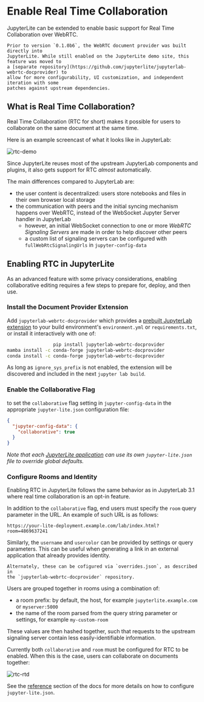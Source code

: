 # Enable Real Time Collaboration

JupyterLite can be extended to enable basic support for Real Time Collaboration over
WebRTC.

```{note}
Prior to version `0.1.0b6`, the WebRTC document provider was built directly into
JupyterLite. While still enabled on the JupyterLite demo site, this feature was moved to
a [separate repository](https://github.com/jupyterlite/jupyterlab-webrtc-docprovider) to
allow for more configurability, UI customization, and independent iteration with some
patches against upstream dependencies.
```

## What is Real Time Collaboration?

Real Time Collaboration (RTC for short) makes it possible for users to collaborate on
the same document at the same time.

Here is an example screencast of what it looks like in JupyterLab:

![rtc-demo](https://user-images.githubusercontent.com/591645/117701750-e6940280-b1c7-11eb-92e6-2ce0331febeb.gif)

Since JupyterLite reuses most of the upstream JupyterLab components and plugins, it also
gets support for RTC _almost_ automatically.

The main differences compared to JupyterLab are:

- the user content is decentralized: users store notebooks and files in their own
  browser local storage
- the communication with peers and the initial syncing mechanism happens over WebRTC,
  instead of the WebSocket Jupyter Server handler in JupyterLab
  - however, an initial WebSocket connection to one or more _WebRTC Signaling Servers_
    are made in order to help discover other peers
  - a custom list of signaling servers can be configured with `fullWebRtcSignalingUrls`
    in `jupyter-config-data`

## Enabling RTC in JupyterLite

As an advanced feature with some privacy considerations, enabling collaborative editing
requires a few steps to prepare for, deploy, and then use.

### Install the Document Provider Extension

Add `jupyterlab-webrtc-docprovider` which provides a [prebuilt JupyterLab extension] to
your build environment's `environment.yml` or `requirements.txt`, or install it
interactively with one of:

```bash
                 pip install jupyterlab-webrtc-docprovider
mamba install -c conda-forge jupyterlab-webrtc-docprovider
conda install -c conda-forge jupyterlab-webrtc-docprovider
```

As long as `ignore_sys_prefix` is not enabled, the extension will be discovered and
included in the next `jupyter lab build`.

[prebuilt jupyterlab extension]:
  https://jupyterlab.readthedocs.io/en/stable/user/extensions.html#installing-extensions

### Enable the Collaborative Flag

to set the `collaborative` flag setting in `jupyter-config-data` in the appropriate
`jupyter-lite.json` configuration file:

```json
{
  "jupyter-config-data": {
    "collaborative": true
  }
}
```

_Note that each [JupyterLite application](../../quickstart/using.md#applications) can
use its own `jupyter-lite.json` file to override global defaults._

### Configure Rooms and Identity

Enabling RTC in JupyterLite follows the same behavior as in JupyterLab 3.1 where real
time collaboration is an opt-in feature.

In addition to the `collaborative` flag, end users must specify the `room` query
parameter in the URL. An example of such URL is as follows:

`https://your-lite-deployment.example.com/lab/index.html?room=4869637241`

Similarly, the `username` and `usercolor` can be provided by settings or query
parameters. This can be useful when generating a link in an external application that
already provides identity.

```{hint}
Alternately, these can be cofigured via `overrides.json`, as described in
the `jupyterlab-webrtc-docprovider` repository.
```

Users are grouped together in rooms using a combination of:

- a room prefix: by default, the host, for example `jupyterlite.example.com` or
  `myserver:5000`
- the name of the room parsed from the query string parameter or settings, for example
  `my-custom-room`

These values are then hashed together, such that requests to the upstream signaling
server contain less easily-identifiable information.

Currently both `collaborative` and `room` must be configured for RTC to be enabled. When
this is the case, users can collaborate on documents together:

![rtc-rtd](https://user-images.githubusercontent.com/591645/125045331-2af33000-e09d-11eb-909b-a7d1d46910f6.gif)

See the [reference](../../reference/index.md) section of the docs for more details on
how to configure `jupyter-lite.json`.
